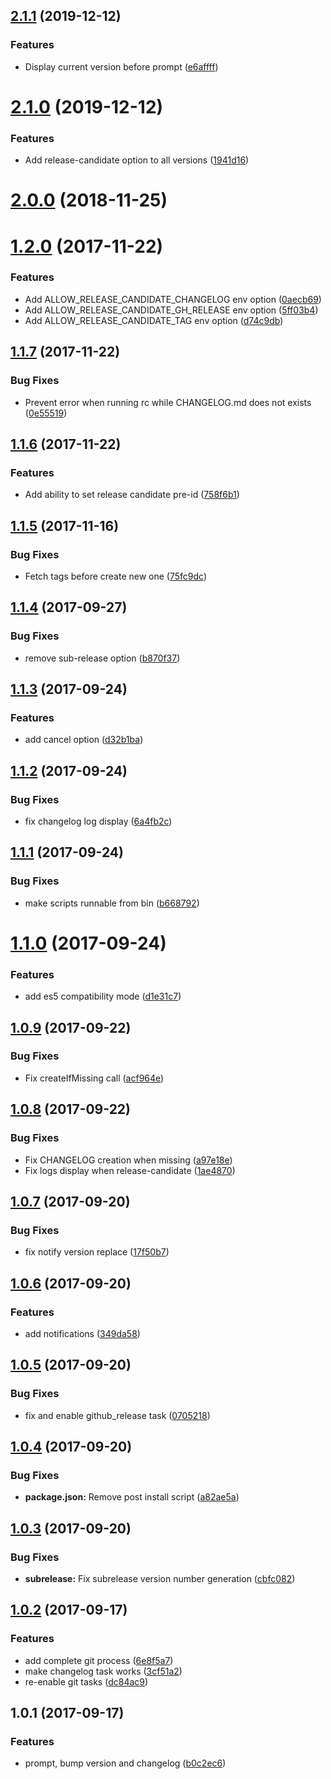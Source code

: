 ## [2.1.1](https://github.com/roparz/angular-release/compare/2.1.0...2.1.1) (2019-12-12)


### Features

* Display current version before prompt ([e6affff](https://github.com/roparz/angular-release/commit/e6affff73d362997a605f4422aa900817b567556))



# [2.1.0](https://github.com/roparz/angular-release/compare/2.0.0...2.1.0) (2019-12-12)


### Features

* Add release-candidate option to all versions ([1941d16](https://github.com/roparz/angular-release/commit/1941d1689bf73c00f650ee18cef33a07b8d395dd))



# [2.0.0](https://github.com/roparz/angular-release/compare/1.2.0...2.0.0) (2018-11-25)



<a name="1.2.0"></a>
# [1.2.0](https://github.com/roparz/angular-release/compare/1.1.7...1.2.0) (2017-11-22)


### Features

* Add ALLOW_RELEASE_CANDIDATE_CHANGELOG env option ([0aecb69](https://github.com/roparz/angular-release/commit/0aecb69))
* Add ALLOW_RELEASE_CANDIDATE_GH_RELEASE env option ([5ff03b4](https://github.com/roparz/angular-release/commit/5ff03b4))
* Add ALLOW_RELEASE_CANDIDATE_TAG env option ([d74c9db](https://github.com/roparz/angular-release/commit/d74c9db))



<a name="1.1.7"></a>
## [1.1.7](https://github.com/roparz/angular-release/compare/1.1.6...1.1.7) (2017-11-22)


### Bug Fixes

* Prevent error when running rc while CHANGELOG.md does not exists ([0e55519](https://github.com/roparz/angular-release/commit/0e55519))



<a name="1.1.6"></a>
## [1.1.6](https://github.com/roparz/angular-release/compare/1.1.5...1.1.6) (2017-11-22)


### Features

* Add ability to set release candidate pre-id ([758f6b1](https://github.com/roparz/angular-release/commit/758f6b1))



<a name="1.1.5"></a>
## [1.1.5](https://github.com/roparz/angular-release/compare/1.1.4...1.1.5) (2017-11-16)


### Bug Fixes

* Fetch tags before create new one ([75fc9dc](https://github.com/roparz/angular-release/commit/75fc9dc))



<a name="1.1.4"></a>
## [1.1.4](https://github.com/roparz/angular-release/compare/1.1.3...1.1.4) (2017-09-27)


### Bug Fixes

* remove sub-release option ([b870f37](https://github.com/roparz/angular-release/commit/b870f37))



<a name="1.1.3"></a>
## [1.1.3](https://github.com/roparz/angular-release/compare/1.1.2...1.1.3) (2017-09-24)


### Features

* add cancel option ([d32b1ba](https://github.com/roparz/angular-release/commit/d32b1ba))



<a name="1.1.2"></a>
## [1.1.2](https://github.com/roparz/angular-release/compare/1.1.1...1.1.2) (2017-09-24)


### Bug Fixes

* fix changelog log display ([6a4fb2c](https://github.com/roparz/angular-release/commit/6a4fb2c))



<a name="1.1.1"></a>
## [1.1.1](https://github.com/roparz/angular-release/compare/1.1.0...1.1.1) (2017-09-24)


### Bug Fixes

* make scripts runnable from bin ([b668792](https://github.com/roparz/angular-release/commit/b668792))



<a name="1.1.0"></a>
# [1.1.0](https://github.com/roparz/angular-release/compare/1.0.9...1.1.0) (2017-09-24)


### Features

* add es5 compatibility mode ([d1e31c7](https://github.com/roparz/angular-release/commit/d1e31c7))



<a name="1.0.9"></a>
## [1.0.9](https://github.com/roparz/angular-release/compare/1.0.8...1.0.9) (2017-09-22)


### Bug Fixes

* Fix createIfMissing call ([acf964e](https://github.com/roparz/angular-release/commit/acf964e))



<a name="1.0.8"></a>
## [1.0.8](https://github.com/roparz/angular-release/compare/1.0.7...1.0.8) (2017-09-22)


### Bug Fixes

* Fix CHANGELOG creation when missing ([a97e18e](https://github.com/roparz/angular-release/commit/a97e18e))
* Fix logs display when release-candidate ([1ae4870](https://github.com/roparz/angular-release/commit/1ae4870))



<a name="1.0.7"></a>
## [1.0.7](https://github.com/roparz/angular-release/compare/1.0.6...1.0.7) (2017-09-20)


### Bug Fixes

* fix notify version replace ([17f50b7](https://github.com/roparz/angular-release/commit/17f50b7))



<a name="1.0.6"></a>
## [1.0.6](https://github.com/roparz/angular-release/compare/1.0.5...1.0.6) (2017-09-20)


### Features

* add notifications ([349da58](https://github.com/roparz/angular-release/commit/349da58))



<a name="1.0.5"></a>
## [1.0.5](https://github.com/roparz/angular-release/compare/1.0.4...1.0.5) (2017-09-20)


### Bug Fixes

* fix and enable github_release task ([0705218](https://github.com/roparz/angular-release/commit/0705218))



<a name="1.0.4"></a>
## [1.0.4](https://github.com/roparz/angular-release/compare/1.0.3...1.0.4) (2017-09-20)


### Bug Fixes

* **package.json:** Remove post install script ([a82ae5a](https://github.com/roparz/angular-release/commit/a82ae5a))



<a name="1.0.3"></a>
## [1.0.3](https://github.com/roparz/angular-release/compare/1.0.2...1.0.3) (2017-09-20)


### Bug Fixes

* **subrelease:** Fix subrelease version number generation ([cbfc082](https://github.com/roparz/angular-release/commit/cbfc082))



<a name="1.0.2"></a>
## [1.0.2](https://github.com/roparz/angular-release/compare/1.0.1...1.0.2) (2017-09-17)


### Features

* add complete git process ([6e8f5a7](https://github.com/roparz/angular-release/commit/6e8f5a7))
* make changelog task works ([3cf51a2](https://github.com/roparz/angular-release/commit/3cf51a2))
* re-enable git tasks ([dc84ac9](https://github.com/roparz/angular-release/commit/dc84ac9))



<a name="1.0.1"></a>
## 1.0.1 (2017-09-17)


### Features

* prompt, bump version and changelog ([b0c2ec6](https://github.com/roparz/angular-release/commit/b0c2ec6))



